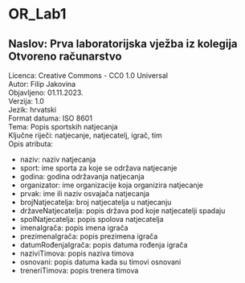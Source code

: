 # OR_Lab1
## Naslov: Prva laboratorijska vježba iz kolegija Otvoreno računarstvo
Licenca: Creative Commons - CC0 1.0 Universal <br>
Autor: Filip Jakovina <br>
Objavljeno: 01.11.2023. <br>
Verzija: 1.0 <br>
Jezik: hrvatski <br>
Format datuma: ISO 8601 <br>
Tema: Popis sportskih natjecanja <br>
Ključne riječi: natjecanje, natjecatelj, igrač, tim <br>
Opis atributa: <br>
 * naziv: naziv natjecanja <br>
 * sport: ime sporta za koje se održava natjecanje <br>
 * godina: godina održavanja natjecanja <br>
 * organizator: ime organizacije koja organizira natjecanje <br>
 * prvak: ime ili naziv osvajača natjecanja <br>
 * brojNatjecatelja: broj natjecatelja u natjecanju <br>
 * državeNatjecatelja: popis država pod koje natjecatelji spadaju <br>
 * spolNatjecatelja: popis spolova natjecatelja <br>
 * imenaIgrača: popis imena igrača <br>
 * prezimenaIgrača: popis prezimena igrača <br>
 * datumRođenjaIgrača: popis datuma rođenja igrača <br>
 * naziviTimova: popis naziva timova <br>
 * osnovani: popis datuma kada su timovi osnovani <br>
 * treneriTimova: popis trenera timova <br>
